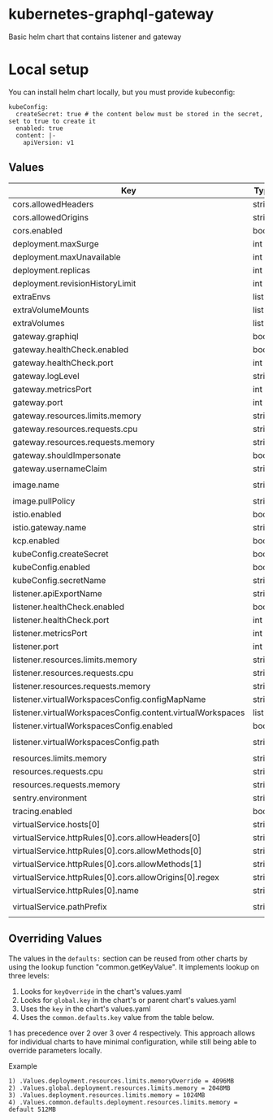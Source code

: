 # kubernetes-graphql-gateway

Basic helm chart that contains listener and gateway

# Local setup

You can install helm chart locally, but you must provide kubeconfig:
```
kubeConfig:
  createSecret: true # the content below must be stored in the secret, set to true to create it
  enabled: true
  content: |-
    apiVersion: v1
```
## Values
| Key | Type | Default | Description |
|-----|------|---------|-------------|
| cors.allowedHeaders | string | `"*"` |  |
| cors.allowedOrigins | string | `"*"` |  |
| cors.enabled | bool | `false` |  |
| deployment.maxSurge | int | `5` |  |
| deployment.maxUnavailable | int | `0` |  |
| deployment.replicas | int | `1` |  |
| deployment.revisionHistoryLimit | int | `3` |  |
| extraEnvs | list | `[]` |  |
| extraVolumeMounts | list | `[]` |  |
| extraVolumes | list | `[]` |  |
| gateway.graphiql | bool | `true` |  |
| gateway.healthCheck.enabled | bool | `true` |  |
| gateway.healthCheck.port | int | `3389` |  |
| gateway.logLevel | string | `"trace"` |  |
| gateway.metricsPort | int | `8081` |  |
| gateway.port | int | `8080` |  |
| gateway.resources.limits.memory | string | `"1200Mi"` |  |
| gateway.resources.requests.cpu | string | `"250m"` |  |
| gateway.resources.requests.memory | string | `"1000Mi"` |  |
| gateway.shouldImpersonate | bool | `true` |  |
| gateway.usernameClaim | string | `"email"` |  |
| image.name | string | `"ghcr.io/openmfp/kubernetes-graphql-gateway"` |  |
| image.pullPolicy | string | `"IfNotPresent"` |  |
| istio.enabled | bool | `true` |  |
| istio.gateway.name | string | `"gateway"` |  |
| kcp.enabled | bool | `true` |  |
| kubeConfig.createSecret | bool | `false` |  |
| kubeConfig.enabled | bool | `false` |  |
| kubeConfig.secretName | string | `"kcp-root-kubeconfig"` |  |
| listener.apiExportName | string | `"kcp.io"` |  |
| listener.healthCheck.enabled | bool | `true` |  |
| listener.healthCheck.port | int | `3390` |  |
| listener.metricsPort | int | `8091` |  |
| listener.port | int | `8090` |  |
| listener.resources.limits.memory | string | `"600Mi"` |  |
| listener.resources.requests.cpu | string | `"250m"` |  |
| listener.resources.requests.memory | string | `"500Mi"` |  |
| listener.virtualWorkspacesConfig.configMapName | string | `"virtual-workspaces-config"` |  |
| listener.virtualWorkspacesConfig.content.virtualWorkspaces | list | `[]` |  |
| listener.virtualWorkspacesConfig.enabled | bool | `false` |  |
| listener.virtualWorkspacesConfig.path | string | `"/app/config/virtual-workspaces.yaml"` |  |
| resources.limits.memory | string | `"1800Mi"` |  |
| resources.requests.cpu | string | `"500m"` |  |
| resources.requests.memory | string | `"1500Mi"` |  |
| sentry.environment | string | `"dev"` |  |
| tracing.enabled | bool | `true` |  |
| virtualService.hosts[0] | string | `"*"` |  |
| virtualService.httpRules[0].cors.allowHeaders[0] | string | `"*"` |  |
| virtualService.httpRules[0].cors.allowMethods[0] | string | `"GET"` |  |
| virtualService.httpRules[0].cors.allowMethods[1] | string | `"POST"` |  |
| virtualService.httpRules[0].cors.allowOrigins[0].regex | string | `".*"` |  |
| virtualService.httpRules[0].name | string | `"default"` |  |
| virtualService.pathPrefix | string | `"/kubernetes-graphql-gateway/"` |  |

## Overriding Values

The values in the `defaults:` section can be reused from other charts by using the lookup function "common.getKeyValue". It implements lookup on three levels:

1. Looks for `keyOverride` in the chart's values.yaml
2. Looks for `global.key` in the chart's or parent chart's values.yaml
3. Uses the `key` in the chart's values.yaml
4. Uses the `common.defaults.key` value from the table below.

1 has precedence over 2 over 3 over 4 respectively. This approach allows for individual charts to have minimal configuration, while still being able to override parameters locally.

Example
```
1) .Values.deployment.resources.limits.memoryOverride = 4096MB
2) .Values.global.deployment.resources.limits.memory = 2048MB
3) .Values.deployment.resources.limits.memory = 1024MB
4) .Values.common.defaults.deployment.resources.limits.memory = default 512MB
```
